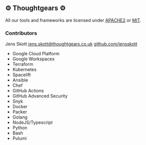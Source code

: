 ## :gear: Thoughtgears :gear:
 
All our tools and frameworks are licensed under [APACHE2](https://github.com/thoughtgears/.github/blob/main/LICENCE) or [MIT](https://opensource.org/license/mit). 

### Contributors

Jens Skott [jens.skott@thoughtgears.co.uk](mailto:jens.skott@thoughtgears.co.uk)  [github.com/jensskott](https://github.com/jensskott)  

* Google Cloud Platform
* Google Workspaces
* Terraform
* Kubernetes
* Spacelift
* Ansible
* Chef
* GitHub Actions
* GitHub Advanced Security
* Snyk
* Docker
* Packer
* Golang
* NodeJS/Typescript
* Python
* Bash
* Pulumi
